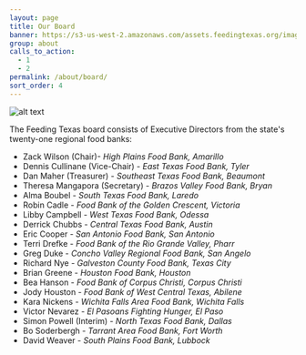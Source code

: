 ```yaml
---
layout: page
title: Our Board
banner: https://s3-us-west-2.amazonaws.com/assets.feedingtexas.org/images/banners/banner-05.jpg
group: about
calls_to_action:
  - 1
  - 2
permalink: /about/board/
sort_order: 4
---
```

![alt text](https://s3-us-west-2.amazonaws.com/assets.feedingtexas.org/images/inline/Feeding_Texas_Board.jpg "The Feeding Texas Board")

The Feeding Texas board consists of Executive Directors from the state's twenty-one regional food banks:

* Zack Wilson (Chair)- *High Plains Food Bank, Amarillo*
* Dennis Cullinane (Vice-Chair) - *East Texas Food Bank, Tyler*   
* Dan Maher (Treasurer) - *Southeast Texas Food Bank, Beaumont*   
* Theresa Mangapora (Secretary) - *Brazos Valley Food Bank, Bryan*   
* Alma Boubel - *South Texas Food Bank, Laredo*   
* Robin Cadle - *Food Bank of the Golden Crescent, Victoria*   
* Libby Campbell - *West Texas Food Bank, Odessa*   
* Derrick Chubbs - *Central Texas Food Bank, Austin*  
* Eric Cooper - *San Antonio Food Bank, San Antonio*
* Terri Drefke - *Food Bank of the Rio Grande Valley, Pharr*   
* Greg Duke - *Concho Valley Regional Food Bank, San Angelo*   
* Richard Nye - *Galveston County Food Bank, Texas City*   
* Brian Greene - *Houston Food Bank, Houston*   
* Bea Hanson - *Food Bank of Corpus Christi, Corpus Christi*   
* Jody Houston - *Food Bank of West Central Texas, Abilene*   
* Kara Nickens - *Wichita Falls Area Food Bank, Wichita Falls*
* Victor Nevarez - *El Pasoans Fighting Hunger, El Paso*   
* Simon Powell (Interim) - *North Texas Food Bank, Dallas*   
* Bo Soderbergh - *Tarrant Area Food Bank, Fort Worth*     
* David Weaver - *South Plains Food Bank, Lubbock*  
